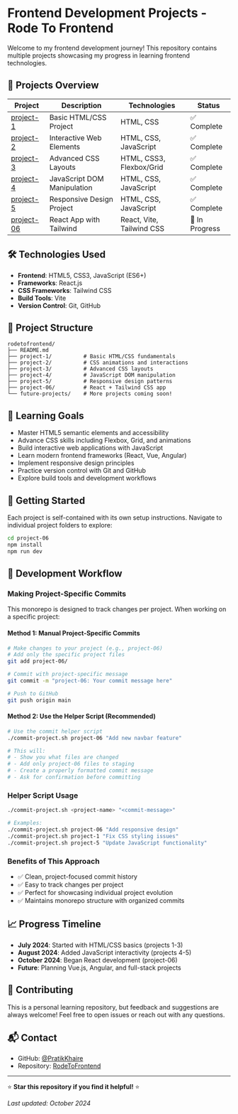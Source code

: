 # Frontend Development Projects - Rode To Frontend

Welcome to my frontend development journey! This repository contains multiple projects showcasing my progress in learning frontend technologies.

## 🚀 Projects Overview

| Project | Description | Technologies | Status |
|---------|-------------|--------------|--------|
| [project-1](./project-1/) | Basic HTML/CSS Project | HTML, CSS | ✅ Complete |
| [project-2](./project-2/) | Interactive Web Elements | HTML, CSS, JavaScript | ✅ Complete |
| [project-3](./project-3/) | Advanced CSS Layouts | HTML, CSS3, Flexbox/Grid | ✅ Complete |
| [project-4](./project-4/) | JavaScript DOM Manipulation | HTML, CSS, JavaScript | ✅ Complete |
| [project-5](./project-5/) | Responsive Design Project | HTML, CSS, JavaScript | ✅ Complete |
| [project-06](./project-06/) | React App with Tailwind | React, Vite, Tailwind CSS | 🚧 In Progress |

## 🛠️ Technologies Used

- **Frontend**: HTML5, CSS3, JavaScript (ES6+)
- **Frameworks**: React.js
- **CSS Frameworks**: Tailwind CSS
- **Build Tools**: Vite
- **Version Control**: Git, GitHub

## 📁 Project Structure

```
rodetofrontend/
├── README.md
├── project-1/          # Basic HTML/CSS fundamentals
├── project-2/          # CSS animations and interactions
├── project-3/          # Advanced CSS layouts
├── project-4/          # JavaScript DOM manipulation
├── project-5/          # Responsive design patterns
├── project-06/         # React + Tailwind CSS app
└── future-projects/    # More projects coming soon!
```

## 🎯 Learning Goals

- Master HTML5 semantic elements and accessibility
- Advance CSS skills including Flexbox, Grid, and animations
- Build interactive web applications with JavaScript
- Learn modern frontend frameworks (React, Vue, Angular)
- Implement responsive design principles
- Practice version control with Git and GitHub
- Explore build tools and development workflows

## 🚀 Getting Started

Each project is self-contained with its own setup instructions. Navigate to individual project folders to explore:

```bash
cd project-06
npm install
npm run dev
```

## 📝 Development Workflow

### Making Project-Specific Commits

This monorepo is designed to track changes per project. When working on a specific project:

#### Method 1: Manual Project-Specific Commits
```bash
# Make changes to your project (e.g., project-06)
# Add only the specific project files
git add project-06/

# Commit with project-specific message
git commit -m "project-06: Your commit message here"

# Push to GitHub
git push origin main
```

#### Method 2: Use the Helper Script (Recommended)
```bash
# Use the commit helper script
./commit-project.sh project-06 "Add new navbar feature"

# This will:
# - Show you what files are changed
# - Add only project-06 files to staging
# - Create a properly formatted commit message
# - Ask for confirmation before committing
```

### Helper Script Usage
```bash
./commit-project.sh <project-name> "<commit-message>"

# Examples:
./commit-project.sh project-06 "Add responsive design"
./commit-project.sh project-1 "Fix CSS styling issues"
./commit-project.sh project-5 "Update JavaScript functionality"
```

### Benefits of This Approach
- ✅ Clean, project-focused commit history
- ✅ Easy to track changes per project
- ✅ Perfect for showcasing individual project evolution
- ✅ Maintains monorepo structure with organized commits

## 📈 Progress Timeline

- **July 2024**: Started with HTML/CSS basics (projects 1-3)
- **August 2024**: Added JavaScript interactivity (projects 4-5)
- **October 2024**: Began React development (project-06)
- **Future**: Planning Vue.js, Angular, and full-stack projects

## 🤝 Contributing

This is a personal learning repository, but feedback and suggestions are always welcome! Feel free to open issues or reach out with any questions.

## 📬 Contact

- GitHub: [@PratikKhaire](https://github.com/PratikKhaire)
- Repository: [RodeToFrontend](https://github.com/PratikKhaire/RodeToFrontend)

---

⭐ **Star this repository if you find it helpful!** ⭐

*Last updated: October 2024*